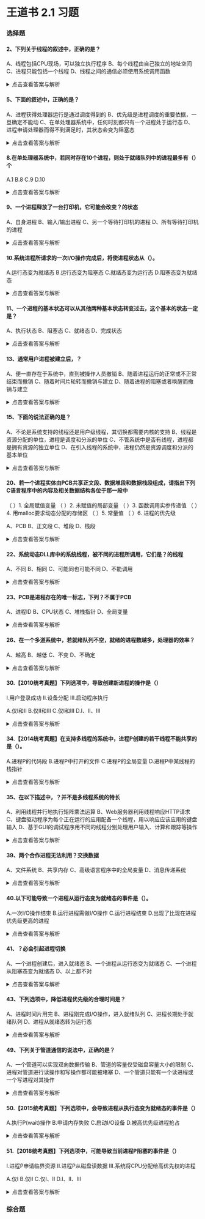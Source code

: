 # 王道书 2.1 习题

### 选择题

#### 2、下列关于线程的叙述中，正确的是？

A、线程包括CPU现场，可以独立执行程序
B、每个线程由自己独立的地址空间
C、进程只能包括一个线程
D、线程之间的通信必须使用系统调用函数

<details>
<summary>点击查看答案与解析</summary>
    
    正解：A
    解析：
    A：线程是处理机调度的基本单位，可以独立执行程序
    B：线程无独立地址空间，共享所在进程的空间
    C：进程可以创建多个线程
    D：与进程间的线程通信可直接通过共享的存储空间

    故B、C、D错，选A
</details>


#### 5、下面的叙述中，正确的是？

A、进程获得处理器运行是通过调度得到的
B、优先级是进程调度的重要依据，一旦确定不能动
C、在单处理器系统中，任何时刻都只有一个进程处于运行态
D、进程申请处理器而得不到满足时，其状态会变为阻塞态

<details>
<summary>点击查看答案与解析</summary>

    正解：A
    解析：
    优先级分为静态和动态两种，静态不能动，动态是可以动的，B错
    在单处理器系统中，有可能出现死锁，即所有进程都处于阻塞态，无进程处于运行态，C错
    申请处理器得不到满足时，状态会变味就绪态，等待调度，D错

    故选A
</details>

#### 8.在单处理器系统中，若同时存在10个进程，则处于就绪队列中的进程最多有（）个

A.1
B.8
C.9
D.10

<details>
<summary>点击查看答案与解析</summary>

正解：C
解析：
不可能出现这样一种情况。单处理器系统的10个进程都处于就绪态，但9个处于就绪态、1个正在运行是可能存在的。还要想到，可能10个进程都处于阻塞态。
</details>

#### 9、一个进程释放了一台打印机，它可能会改变？的状态

A、自身进程
B、输入/输出进程
C、另一个等待打印机的进程
D、所有等待打印机的进程

<details>
<summary>点击查看答案与解析</summary>

    正解：C
    解析：由于打印机属于独占资源，当一个进程释放打印机后，另一个等待打印机的进程就可能从阻塞态转到就绪态
</details>

#### 10.系统进程所请求的一次I/O操作完成后，将使进程状态从（）。

A.运行态变为就绪态
B.运行态变为阻塞态
C.就绪态变为运行态
D.阻塞态变为就绪态

<details>
<summary>点击查看答案与解析</summary>

正解：D
解析：
I/O操作完成之前进程在等待结果，状态为阻塞态；完成后进程等待事件就绪，变为就绪态。
</details>

#### 11、一个进程的基本状态可以从其他两种基本状态转变过去，这个基本的状态一定是？

A、执行状态
B、阻塞态
C、就绪态
D、完成状态

<details>
<summary>点击查看答案与解析</summary>

    正解：C
    解析：
    三种基本状态有：阻塞态、就绪态、运行态
    只有就绪态可以从其他两个转变过来
    处于运行态时，时间片到则转为就绪态；
    当所需资源到达时，则由阻塞态转为就绪态
    故选C
</details>


#### 13、通常用户进程被建立后，？

A、便一直存在于系统中，直到被操作人员撤销
B、随着进程运行的正常或不正常结束而撤销
C、随着时间片轮转而撤销与建立
D、随着进程的阻塞或者唤醒而撤销与建立

<details>
<summary>点击查看答案与解析</summary>

    正解：B
    解析：
    进程有它的生命周期，不会一直存在于系统中，也不一定需要用户手动撤销，A错
    进程在时间片结束时只是转为就绪态而不是撤销，C错
    阻塞和唤醒只是中间状态，并不会撤销或建立，D错

    进程可在完成时，或出现内存错误时撤销，B对；故选B
</details>



#### 15、下面的说法正确的是？

A、不论是系统支持的线程还是用户级线程，其切换都需要内核的支持
B、线程是资源分配的单位，进程是调度和分派的单位
C、不管系统中是否有线程，进程都是拥有资源的独立单位
D、在引入线程的系统中，进程仍然是资源调度和分派的基本单位

<details>
<summary>点击查看答案与解析</summary>

    正解：C
    解析：
    进程是资源分配的单位，B错
    线程是处理机分派的基本单位，D错
    用户级线程之间的切换不需要在内核级完成，故不需要内核的支持，A错

    故选C
</details>



#### 20、若一个进程实体由PCB共享正文段、数据堆段和数据栈段组成，请指出下列C语言程序中的内容及相关数据结构各位于那一段中

（ ）1. 全局赋值变量
（ ）2. 未赋值的局部变量
（ ）3. 函数调用实参传递值
（ ）4. 用malloc要求动态分配的存储区
（ ）5. 常量值
（ ）6. 进程的优先级

A、PCB
B、正文段
C、堆段
D、栈段

<details>
<summary>点击查看答案与解析</summary>
    
    正解：
    B、D、D、C、B、A
    解析：
    C语言在使用内存时一般分为三段：
    **正文段**
    存放代码和常量
    故1，5为B

    **数据堆段**
    动态分配的存储区
    故4为C

    **数据栈段**
    临时使用的变量
    故2，3为D

    而进程的优先级只能存放在PCB内
    故6为A
</details>



#### 22、系统动态DLL库中的系统线程，被不同的进程所调用，它们是？的线程

A、不同
B、相同
C、可能同也可能不同
D、不能调用

<details>
<summary>点击查看答案与解析</summary>

    正解：B
    解析：
    这题答案有问题应该是C

    程序代码经过多次创建可以对应于不同的进程，而同一个系统的进程或线程可以由系统调用的方法被不同的进程或线程多次使用

    程序是静态的，进程是动态的；
    程序是永久的，进程是暂时的；
    程序由代码、数据组成，进程由代码、数据、PCB组成
</details>



#### 23、PCB是进程存在的唯一标志，下列？不属于PCB

A、进程ID
B、CPU状态
C、堆栈指针
D、全局变量

<details>
<summary>点击查看答案与解析</summary>
    
    正解：D
    解析：
    进程实体主要是代码、数据和PCB，而全局变量只与代码有关，不在PCB。

    PCB包括：
    1. 进程标志信息
    2. 进程控制信息
    3. 进程资源信息
    4. CPU现场信息
</details>



#### 26、在一个多道系统中，若就绪队列不空，就绪的进程数越多，处理器的效率？

A、越高
B、越低
C、不变
D、不确定

<details>
<summary>点击查看答案与解析</summary>

    正解：C
    解析：
    处理器的效率即CPU的效率，CPU的闲置等待时间越短则效率越高；而就绪进程数多，只能说明争夺CPU的进程数多，而不能说明CPU的闲置时间减少了，就绪进程的数量与CPU的效率、处理机的效率无关，故选C
</details>

#### 30.【2010统考真题】下列选项中，导致创建新进程的操作是（）

I.用户登录成功
II.设备分配
III.启动程序执行

A.仅I和II
B.仅II和III
C.仅I和III
D.I、II、III

<details>
<summary>点击查看答案与解析</summary>

正解：C
解析：
I.用户登录成功后，系统要为此创建一个用户管理的进程，包括用户桌面、环境等。所有用户进程都会在该进程下创建和管理。I.设备分配是通过在系统中设置相应的数据结构实现的，
不需要创建进程，这是操作系统中I核心子系统的内容。Ⅲ启动程序执行是引起创建进程的典型事件。
</details>

#### 34.【2014统考真题】在支持多线程的系统中，进程P创建的若干线程不能共享的是（）。

A.进程P的代码段
B.进程P中打开的文件
C.进程P的全局变量
D.进程P中某线程的栈指针

<details>
<summary>点击查看答案与解析</summary>

正解：D
解析：
进程中的线程共享进程内的全部资源，但进程中某线程的栈指针对其他线程是透明的，不能与其他线程共享。
</details>

#### 35、在以下描述中，？并不是多线程系统的特长

A、利用线程并行地执行矩阵乘法运算
B、Web服务器利用线程响应HTTP请求
C、键盘驱动程序为每个正在运行的应用配备一个线程，用以响应应该应用的键盘输入
D、基于GUI的调试程序用不同的线程分别处理用户输入、计算和跟踪等操作

<details>
<summary>点击查看答案与解析</summary>

    正解：C
    解析：
    整个系统只有一个键盘，而且键盘输入的速度比较慢，完全可以使用一个线程来处理，故选C
</details>


#### 39、两个合作进程无法利用？交换数据

A、文件系统
B、共享内存
C、高级语言程序中的全局变量
D、消息传递系统

<details>
<summary>点击查看答案与解析</summary>

    正解：C
    解析：
    进程之间的通信方式有低级通信方式（PV操作）和高级通信方式。

    高级通信方式有：
    1. 共享存储，即B，B对
    2. 消息传递，即D，D对
    3. 管道通信，管道是一种文件，故A对

    C、全局变量是对用一进程而言的，在不同进程中是不同的变量，没有联系，故不能用来交换数据
    故选C
</details>

#### 40.以下可能导致一个进程从运行态变为就绪态的事件是（）。

A.一次I/O操作结束
B.运行进程需做I/O操作
C.运行进程结束
D.出现了比现在进程优先级更高的进程

<details>
<summary>点击查看答案与解析</summary>

正解：D
解析：
进程处于运行态时，它必须已获得所需的资源，在运行结束后就撤销。只有在时间片到或出现了比现在进程优先级更高的进程时才转变成就绪态。选项A使进程从阻塞态到就绪态，选项B使进程从运行态到阻塞态，选项C使进程撤销。
</details>


#### 41、？必会引起进程切换

A、一个进程创建后，进入就绪态
B、一个进程从运行态变为就绪态
C、一个进程从阻塞态变为就绪态
D、以上都不对

<details>
<summary>点击查看答案与解析</summary>

    正解：B
    解析：
    进程切换是指CPU处理的进程发生改变，即原来CPU处理的进程由运行态变为就绪态，故选B
</details>


#### 43、下列选项中，降低进程优先级的合理时间是？

A、进程时间片用完
B、进程刚完成I/O操作，进入就绪队列
C、进程长期处于就绪队列
D、进程从就绪态转为运行态

<details>
<summary>点击查看答案与解析</summary>

    正解：A
    解析：
    B，应该提高优先级
    C，为防止出现饥饿现象，应该提高优先级
    D，不应该降低优先级，否则会导致处理机时间浪费

    故选A
</details>



#### 49、下列关于管道通信的说法中，正确的是？

A、一个管道可以实现双向数据传输
B、管道的容量仅受磁盘容量大小的限制
C、进程对管道进行读操作和写操作都可能被堵塞
D、一个管道只能有一个读进程或一个写进程对其操作

<details>
<summary>点击查看答案与解析</summary>

    正解：C
    解析：
    管道实际上是一种功能固定大小的缓冲区，管道对于管道两端的进程而言，就是一个文件。
    一个管道可以实现双向数据传输，但同一时刻只有一个方向可以传输，A错
    B，管道容量不受磁盘限制，因其大小通常为内存上的一页，B错
    C，同缓冲区一样，当管道满的时候，写操作会被堵塞；当管道为空的时候，读操作会被堵塞，C对
    D，明显错

    故选C
</details>

#### 50.【2015统考真题】下列选项中，会导致进程从执行态变为就绪态的事件是（）

A.执行P(wait)操作
B.申请内存失败
C.启动I/O设备
D.被高优先级进程抢占

<details>
<summary>点击查看答案与解析</summary>

正解：D
解析：
P（wait）操作表示进程请求某一资源，A、B和C都因为请求某一资源会进入阻塞态，而D只
是被剥夺了处理机资源，进入就绪态，一旦得到处理机即可运行。
</details>

#### 51.【2018统考真题】下列选项中，可能导致当前进程P阻塞的事件是（）

I.进程P申请临界资源
II.进程P从磁盘读数据
III.系统将CPU分配给高优先权的进程

A.仅I
B.仅II
C.仅I、II
D.I、II、III

<details>
<summary>点击查看答案与解析</summary>

正解：C
解析：
进程等待某资源为可用（不包括处理机）或等待输入输出完成均会进入阻塞态，因此II
正确；I中情况发生时，进程进入就绪态，因此错误，答案选C
</details>

### 综合题




